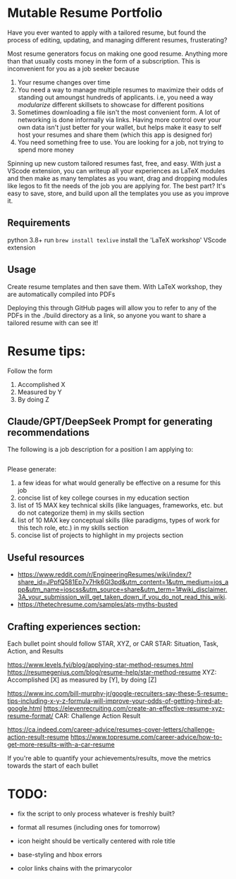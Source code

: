 # Mutable Resume Portfolio
Have you ever wanted to apply with a tailored resume, but found the process of editing, updating, and managing different resumes, frusterating?

Most resume generators focus on making one good resume. Anything more than that usually costs money in the form of a subscription. This is inconvenient for you as a job seeker because
1. Your resume changes over time
2. You need a way to manage multiple resumes to maximize their odds of standing out amoungst hundreds of applicants. i.e, you need a way *modularize* different skillsets to showcase for different positions
3. Sometimes downloading a file isn't the most convenient form. A lot of networking is done informally via links. Having more control over your own data isn't just better for your wallet, but helps make it easy to self host your resumes and share them (which this app is designed for)
4. You need something free to use. You are looking for a job, not trying to spend more money


Spinning up new custom tailored resumes fast, free, and easy. With just a VScode extension, you can writeup all your experiences as LaTeX modules and then make as many templates as you want, drag and dropping modules like legos to fit the needs of the job you are applying for. The best part? It's easy to save, store, and build upon all the templates you use as you improve it.

## Requirements
python 3.8+
run `brew install texlive`
install the 'LaTeX workshop' VScode extension

## Usage
Create resume templates and then save them. With LaTeX workshop, they are automatically compiled into PDFs

Deploying this through GitHub pages will allow you to refer to any of the PDFs in the ./build directory as a link, so anyone you want to share a tailored resume with can see it!

# Resume tips:
Follow the form
1. Accomplished X
2. Measured by Y
3. By doing Z

## Claude/GPT/DeepSeek Prompt for generating recommendations
The following is a job description for a position I am applying to:
```md

```
Please generate:
1. a few ideas for what would generally be effective on a resume for this job
2. concise list of key college courses in my education section
3. list of 15 MAX key technical skills (like languages, frameworks, etc. but do not categorize them) in my skills section
4. list of 10 MAX key conceptual skills (like paradigms, types of work for this tech role, etc.) in my skills section 
5. concise list of projects to highlight in my projects section

## Useful resources
- https://www.reddit.com/r/EngineeringResumes/wiki/index/?share_id=JPpfQ581Ep7v7Hk6Gl3pd&utm_content=1&utm_medium=ios_app&utm_name=ioscss&utm_source=share&utm_term=1#wiki_disclaimer.3A_your_submission_will_get_taken_down_if_you_do_not_read_this_wiki.
- https://thetechresume.com/samples/ats-myths-busted

## Crafting experiences section:
Each bullet point should follow STAR, XYZ, or CAR
STAR: Situation, Task, Action, and Results

https://www.levels.fyi/blog/applying-star-method-resumes.html
https://resumegenius.com/blog/resume-help/star-method-resume
XYZ: Accomplished [X] as measured by [Y], by doing [Z]

https://www.inc.com/bill-murphy-jr/google-recruiters-say-these-5-resume-tips-including-x-y-z-formula-will-improve-your-odds-of-getting-hired-at-google.html
https://elevenrecruiting.com/create-an-effective-resume-xyz-resume-format/
CAR: Challenge Action Result

https://ca.indeed.com/career-advice/resumes-cover-letters/challenge-action-result-resume
https://www.topresume.com/career-advice/how-to-get-more-results-with-a-car-resume

If you're able to quantify your achievements/results, move the metrics towards the start of each bullet

# TODO:
- fix the script to only process whatever is freshly built?
- format all resumes (including ones for tomorrow)

- icon height should be vertically centered with role title
- base-styling and hbox errors
- color links chains with the primarycolor